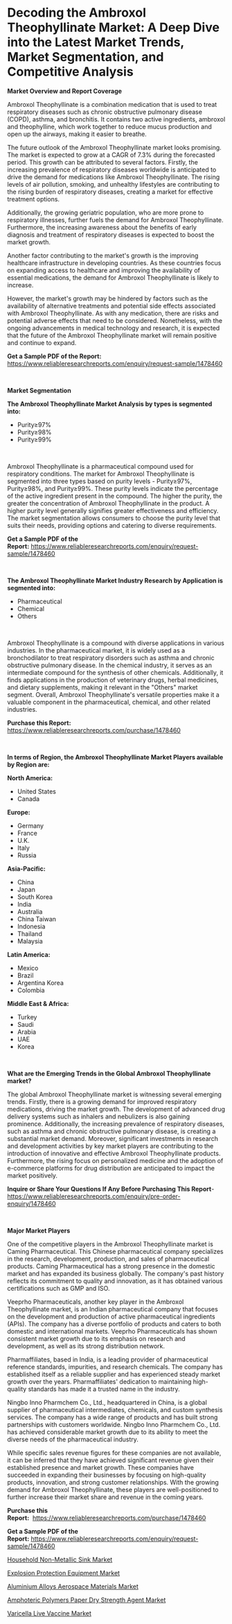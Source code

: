 <p><h1>Decoding the Ambroxol Theophyllinate Market: A Deep Dive into the Latest Market Trends, Market Segmentation, and Competitive Analysis</h1></p><p><strong>Market Overview and Report Coverage</strong></p>
<p><p>Ambroxol Theophyllinate is a combination medication that is used to treat respiratory diseases such as chronic obstructive pulmonary disease (COPD), asthma, and bronchitis. It contains two active ingredients, ambroxol and theophylline, which work together to reduce mucus production and open up the airways, making it easier to breathe.</p><p>The future outlook of the Ambroxol Theophyllinate market looks promising. The market is expected to grow at a CAGR of 7.3% during the forecasted period. This growth can be attributed to several factors. Firstly, the increasing prevalence of respiratory diseases worldwide is anticipated to drive the demand for medications like Ambroxol Theophyllinate. The rising levels of air pollution, smoking, and unhealthy lifestyles are contributing to the rising burden of respiratory diseases, creating a market for effective treatment options.</p><p>Additionally, the growing geriatric population, who are more prone to respiratory illnesses, further fuels the demand for Ambroxol Theophyllinate. Furthermore, the increasing awareness about the benefits of early diagnosis and treatment of respiratory diseases is expected to boost the market growth.</p><p>Another factor contributing to the market's growth is the improving healthcare infrastructure in developing countries. As these countries focus on expanding access to healthcare and improving the availability of essential medications, the demand for Ambroxol Theophyllinate is likely to increase.</p><p>However, the market's growth may be hindered by factors such as the availability of alternative treatments and potential side effects associated with Ambroxol Theophyllinate. As with any medication, there are risks and potential adverse effects that need to be considered. Nonetheless, with the ongoing advancements in medical technology and research, it is expected that the future of the Ambroxol Theophyllinate market will remain positive and continue to expand.</p></p>
<p><strong>Get a Sample PDF of the Report:</strong> <a href="https://www.reliableresearchreports.com/enquiry/request-sample/1478460">https://www.reliableresearchreports.com/enquiry/request-sample/1478460</a></p>
<p>&nbsp;</p>
<p><strong>Market Segmentation</strong></p>
<p><strong>The Ambroxol Theophyllinate Market Analysis by types is segmented into:</strong></p>
<p><ul><li>Purity≥97%</li><li>Purity≥98%</li><li>Purity≥99%</li></ul></p>
<p>&nbsp;</p>
<p><p>Ambroxol Theophyllinate is a pharmaceutical compound used for respiratory conditions. The market for Ambroxol Theophyllinate is segmented into three types based on purity levels - Purity≥97%, Purity≥98%, and Purity≥99%. These purity levels indicate the percentage of the active ingredient present in the compound. The higher the purity, the greater the concentration of Ambroxol Theophyllinate in the product. A higher purity level generally signifies greater effectiveness and efficiency. The market segmentation allows consumers to choose the purity level that suits their needs, providing options and catering to diverse requirements.</p></p>
<p><strong>Get a Sample PDF of the Report:</strong>&nbsp;<a href="https://www.reliableresearchreports.com/enquiry/request-sample/1478460">https://www.reliableresearchreports.com/enquiry/request-sample/1478460</a></p>
<p>&nbsp;</p>
<p><strong>The Ambroxol Theophyllinate Market Industry Research by Application is segmented into:</strong></p>
<p><ul><li>Pharmaceutical</li><li>Chemical</li><li>Others</li></ul></p>
<p>&nbsp;</p>
<p><p>Ambroxol Theophyllinate is a compound with diverse applications in various industries. In the pharmaceutical market, it is widely used as a bronchodilator to treat respiratory disorders such as asthma and chronic obstructive pulmonary disease. In the chemical industry, it serves as an intermediate compound for the synthesis of other chemicals. Additionally, it finds applications in the production of veterinary drugs, herbal medicines, and dietary supplements, making it relevant in the "Others" market segment. Overall, Ambroxol Theophyllinate's versatile properties make it a valuable component in the pharmaceutical, chemical, and other related industries.</p></p>
<p><strong>Purchase this Report:</strong>&nbsp; <a href="https://www.reliableresearchreports.com/purchase/1478460">https://www.reliableresearchreports.com/purchase/1478460</a></p>
<p>&nbsp;</p>
<p><strong>In terms of Region, the Ambroxol Theophyllinate Market Players available by Region are:</strong></p>
<p>
    <p> <strong> North America: </strong>
        <ul>
            <li>United States</li>
            <li>Canada</li>
        </ul>
        </p> 
    <p> <strong> Europe: </strong>
        <ul>
            <li>Germany</li>
            <li>France</li>
            <li>U.K.</li>
            <li>Italy</li>
            <li>Russia</li>
        </ul>
        </p> 
    <p> <strong> Asia-Pacific: </strong>
        <ul>
            <li>China</li>
            <li>Japan</li>
            <li>South Korea</li>
            <li>India</li>
            <li>Australia</li>
            <li>China Taiwan</li>
            <li>Indonesia</li>
            <li>Thailand</li>
            <li>Malaysia</li>
        </ul>
        </p> 
    <p> <strong> Latin America: </strong>
        <ul>
            <li>Mexico</li>
            <li>Brazil</li>
            <li>Argentina Korea</li>
            <li>Colombia</li>
        </ul>
        </p> 
    <p> <strong> Middle East & Africa: </strong>
        <ul>
            <li>Turkey</li>
            <li>Saudi</li>
            <li>Arabia</li>
            <li>UAE</li>
            <li>Korea</li>
        </ul>
    </p>
    </p>
<p>&nbsp;</p>
<p><strong>What are the Emerging Trends in the Global Ambroxol Theophyllinate market?</strong></p>
<p><p>The global Ambroxol Theophyllinate market is witnessing several emerging trends. Firstly, there is a growing demand for improved respiratory medications, driving the market growth. The development of advanced drug delivery systems such as inhalers and nebulizers is also gaining prominence. Additionally, the increasing prevalence of respiratory diseases, such as asthma and chronic obstructive pulmonary disease, is creating a substantial market demand. Moreover, significant investments in research and development activities by key market players are contributing to the introduction of innovative and effective Ambroxol Theophyllinate products. Furthermore, the rising focus on personalized medicine and the adoption of e-commerce platforms for drug distribution are anticipated to impact the market positively.</p></p>
<p><strong>Inquire or Share Your Questions If Any Before Purchasing This Report</strong>- <a href="https://www.reliableresearchreports.com/enquiry/pre-order-enquiry/1478460">https://www.reliableresearchreports.com/enquiry/pre-order-enquiry/1478460</a></p>
<p>&nbsp;</p>
<p><strong>Major Market Players</strong></p>
<p><p>One of the competitive players in the Ambroxol Theophyllinate market is Caming Pharmaceutical. This Chinese pharmaceutical company specializes in the research, development, production, and sales of pharmaceutical products. Caming Pharmaceutical has a strong presence in the domestic market and has expanded its business globally. The company's past history reflects its commitment to quality and innovation, as it has obtained various certifications such as GMP and ISO.</p><p>Veeprho Pharmaceuticals, another key player in the Ambroxol Theophyllinate market, is an Indian pharmaceutical company that focuses on the development and production of active pharmaceutical ingredients (APIs). The company has a diverse portfolio of products and caters to both domestic and international markets. Veeprho Pharmaceuticals has shown consistent market growth due to its emphasis on research and development, as well as its strong distribution network.</p><p>Pharmaffiliates, based in India, is a leading provider of pharmaceutical reference standards, impurities, and research chemicals. The company has established itself as a reliable supplier and has experienced steady market growth over the years. Pharmaffiliates' dedication to maintaining high-quality standards has made it a trusted name in the industry.</p><p>Ningbo Inno Pharmchem Co., Ltd., headquartered in China, is a global supplier of pharmaceutical intermediates, chemicals, and custom synthesis services. The company has a wide range of products and has built strong partnerships with customers worldwide. Ningbo Inno Pharmchem Co., Ltd. has achieved considerable market growth due to its ability to meet the diverse needs of the pharmaceutical industry.</p><p>While specific sales revenue figures for these companies are not available, it can be inferred that they have achieved significant revenue given their established presence and market growth. These companies have succeeded in expanding their businesses by focusing on high-quality products, innovation, and strong customer relationships. With the growing demand for Ambroxol Theophyllinate, these players are well-positioned to further increase their market share and revenue in the coming years.</p></p>
<p><strong>Purchase this Report:</strong>&nbsp;&nbsp;<a href="https://www.reliableresearchreports.com/purchase/1478460">https://www.reliableresearchreports.com/purchase/1478460</a></p>
<p></p>
<p><strong>Get a Sample PDF of the Report:</strong>&nbsp;<a href="https://www.reliableresearchreports.com/enquiry/request-sample/1478460">https://www.reliableresearchreports.com/enquiry/request-sample/1478460</a></p>
<p><p><a href="https://github.com/Chiragrp23/Market-Research-Report-List-1/blob/main/household-non-metallic-sink-market.md">Household Non-Metallic Sink Market</a></p><p><a href="https://medium.com/@linneahilll6456/explosion-protection-equipment-market-size-growth-forecast-2023-2030-e7091235bf62">Explosion Protection Equipment Market</a></p><p><a href="https://www.linkedin.com/pulse/aluminium-alloys-aerospace-materials-market-insights/">Aluminium Alloys Aerospace Materials Market</a></p><p><a href="https://www.linkedin.com/pulse/decoding-amphoteric-polymers-paper-dry-strength-agent-market/">Amphoteric Polymers Paper Dry Strength Agent Market</a></p><p><a href="https://medium.com/@inner.zone.room/varicella-live-vaccine-market-exploring-market-share-market-trends-and-future-growth-0cfafb93557a">Varicella Live Vaccine Market</a></p></p>